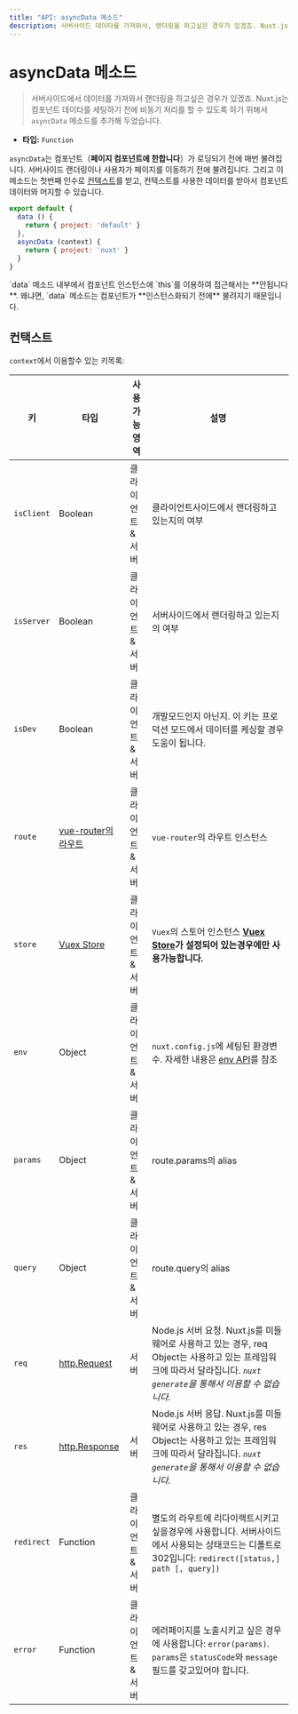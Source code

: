 ```yaml
---
title: "API: asyncData 메소드"
description: 서버사이드 데이타를 가져와서, 랜더링을 하고싶은 경우가 있겠죠. Nuxt.js 는 컴포넌트 데이타를 세팅하기 전에 비동기 처리를 할 수 있도록 하기 위해서 `asyncData` 메소드를 추가해 두었습니다.
---
```


<!-- title: "API: The asyncData Method" -->
<!-- description: You may want to fetch data and render it on the server-side. Nuxt.js add an `asyncData` method let you handle async operation before setting the component data. -->

<!-- # The asyncData Method -->

# asyncData 메소드

<!-- \> Nuxt.js *supercharges* the `data` method from vue.js to let you handle async operation before setting the component data. -->

<!-- \> You may want to fetch data and render it on the server-side. Nuxt.js add an `asyncData` method let you handle async operation before setting the component data. -->

> 서버사이드에서 데이터를 가져와서 랜더링을 하고싶은 경우가 있겠죠. Nuxt.js는 컴포넌트 데이타를 세팅하기 전에 비동기 처리를 할 수 있도록 하기 위해서 `asyncData` 메소드를 추가해 두었습니다.

<!-- - **Type:** `Function` -->

- **타입:** `Function`

<!-- `asyncData` is called every time before loading the component (**only for pages components**). It can be called from the server-side or before navigating to the corresponding route. This method receives [the context](/api#context) as the first argument, you can use it to fetch some data and nuxt.js will merge them with the component data. -->

`asyncData`는 컴포넌트（**페이지 컴포넌트에 한합니다**）가 로딩되기 전에 매번 불려집니다. 서버사이드 랜더링이나 사용자가 페이지를 이동하기 전에 불려집니다. 그리고 이 메소드는 첫번째 인수로 [컨텍스트](/api#컨텍스트)를 받고, 컨텍스트를 사용한 데이터를 받아서 컴포넌트 데이터와 머지할 수 있습니다.

```js
export default {
  data () {
    return { project: 'default' }
  },
  asyncData (context) {
    return { project: 'nuxt' }
  }
}
```

<!-- <div class="Alert Alert--orange">You do **NOT** have access of the component instance through `this` inside `data` because it is called **before initiating** the component.</div> -->

<div class="Alert Alert--orange">`data` 메소드 내부에서 컴포넌트 인스턴스에 `this`를 이용하여 접근해서는 **안됩니다**. 왜냐면, `data` 메소드는 컴포넌트가  **인스턴스화되기 전에** 불려지기 때문입니다.</div>

<!-- ## Context -->

## 컨택스트

<!-- List of all the available keys in `context`: -->

`context`에서 이용할수 있는 키목록:

<!-- | Key | Type | Available | Description | -->
<!-- |-----|------|--------------|-------------| -->
<!-- | `isClient` | Boolean | Client & Server | Boolean to let you know if you're actually renderer from the client-side | -->
<!-- | `isServer` | Boolean | Client & Server | Boolean to let you know if you're actually renderer from the server-side | -->
<!-- | `isDev` | Boolean | Client & Server | Boolean to let you know if you're in dev mode, can be useful for caching some data in production | -->
<!-- | `route` | [vue-router route](https://router.vuejs.org/en/api/route-object.html) | Client & Server | `vue-router` route instance. | -->
<!-- | `store` | [vuex store](http://vuex.vuejs.org/en/api.html#vuexstore-instance-properties) | Client & Server | `Vuex.Store` instance. **Available only if the [vuex store](/guide/vuex-store) is set.** | -->
<!-- | `env` | Object | Client & Server | Environment variables set in `nuxt.config.js`, see [env api](/api/configuration-env)  | -->
<!-- | `params` | Object | Client & Server | Alias of route.params | -->
<!-- | `query` | Object | Client & Server | Alias of route.query | -->
<!-- | `req` | [http.Request](https://nodejs.org/api/http.html#http_class_http_incomingmessage) | Server | Request from the node.js server. If nuxt is used as a middleware, the req object might be different depending of the framework you're using. *Not available via `nuxt generate`*. | -->
<!-- | `res` | [http.Response](https://nodejs.org/api/http.html#http_class_http_serverresponse) | Server | Response from the node.js server. If nuxt is used as a middleware, the res object might be different depending of the framework you're using. *Not available via `nuxt generate`*. | -->
<!-- | `redirect` | Function | Client & Server | Use this method to redirect the user to another route, the status code is used on the server-side, default to 302. `redirect([status,] path [, query])` | -->
<!-- | `error` | Function | Client & Server | Use this method to show the error page: `error(params)`. The `params` should have the fields `statusCode` and `message`. | -->

| 키 | 타입 | 사용가능 영역 | 설명 |
|-----|------|--------------|-------------|
| `isClient` | Boolean | 클라이언트&서버 | 클라이언트사이드에서 랜더링하고 있는지의 여부 |
| `isServer` | Boolean | 클라이언트&서버 | 서버사이드에서 랜더링하고 있는지의 여부 |
| `isDev` | Boolean | 클라이언트&서버 | 개발모드인지 아닌지. 이 키는 프로덕션 모드에서 데이터를 케싱할 경우 도움이 됩니다. |
| `route` | [vue-router의 라우트](https://router.vuejs.org/en/api/route-object.html) | 클라이언트&서버 | `vue-router`의 라우트 인스턴스 |
| `store` | [Vuex Store](http://vuex.vuejs.org/en/api.html#vuexstore-instance-properties) | 클라이언트&서버 | `Vuex`의 스토어 인스턴스 **[Vuex Store](/guide/vuex-store)가 설정되어 있는경우에만 사용가능합니다.** |
| `env` | Object | 클라이언트&서버 | `nuxt.config.js`에 세팅된 환경변수. 자세한 내용은 [env API](/api/configuration-env)를 참조 |
| `params` | Object | 클라이언트&서버 | route.params의 alias |
| `query` | Object | 클라이언트&서버 | route.query의 alias |
| `req` | [http.Request](https://nodejs.org/api/http.html#http_class_http_incomingmessage) | 서버 | Node.js 서버 요청. Nuxt.js를 미들웨어로 사용하고 있는 경우, req Object는 사용하고 있는 프레임워크에 따라서 달라집니다. *`nuxt generate`을 통해서 이용할 수 없습니다.* |
| `res` | [http.Response](https://nodejs.org/api/http.html#http_class_http_serverresponse) | 서버 | Node.js 서버 응답. Nuxt.js를 미들웨어로 사용하고 있는 경우, res Object는 사용하고 있는 프레임워크에 따라서 달라집니다. *`nuxt generate`을 통해서 이용할 수 없습니다.* |
| `redirect` | Function | 클라이언트&서버 | 별도의 라우트에 리다이랙트시키고 싶을경우에 사용합니다. 서버사이드에서 사용되는 상태코드는 디폴트로 302입니다: `redirect([status,] path [, query])` |
| `error` | Function | 클라이언트&서버 | 에러페이지를 노출시키고 싶은 경우에 사용합니다: `error(params)`. `params`은 `statusCode`와 `message` 필드를 갖고있어야 합니다. |
